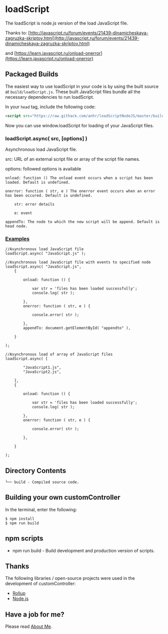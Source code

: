 ﻿# loadScript
The loadScript is node.js version of the load JavaScript file.

Thanks to: [http://javascript.ru/forum/events/21439-dinamicheskaya-zagruzka-skriptov.html](http://javascript.ru/forum/events/21439-dinamicheskaya-zagruzka-skriptov.html)

and [https://learn.javascript.ru/onload-onerror](https://learn.javascript.ru/onload-onerror)


## Packaged Builds
The easiest way to use loadScript in your code is by using the built source at `build/loadScript.js`.
These built JavaScript files bundle all the necessary dependencies to run loadScript.

In your `head` tag, include the following code:
```html
<script src="https://raw.githack.com/anhr/loadScriptNodeJS/master/build/loadScript.js"></script>
```

Now you can use window.loadScript for loading of your JavaScript files.

### loadScript.async( src, [options] )

Asynchronous load JavaScript file.

src: URL of an external script file or array of the script file names.

options: followed options is available

    onload: function () The onload event occurs when a script has been loaded. Default is undefined.

    onerror: function ( str, e ) The onerror event occurs when an error has been occured. Default is undefined.

        str: error details

        e: event

    appendTo: The node to which the new script will be append. Default is head node.

### [Examples](https://raw.githack.com/anhr/loadScriptNodeJS/master/index.html)
```
//Asynchronous load JavaScript file
loadScript.async( "JavaScript.js" );
```
```
//Asynchronous load JavaScript file with events to specified node
loadScript.async( "JavaScript.js",
	{

		onload: function () {

			var str = 'files has been loaded successfully';
			console.log( str );

		},
		onerror: function ( str, e ) {

			console.error( str );

		},
		appendTo: document.getElementById( "appendto" ),

	}
	
);
```
```
//Asynchronous load of array of JavaScript files
loadScript.async( [

		"JavaScript1.js",
		"JavaScript2.js",

	],
	{

		onload: function () {

			var str = 'files has been loaded successfully';
			console.log( str );

		},
		onerror: function ( str, e ) {

			console.error( str );

		},

	}
	
);
```

## Directory Contents

```
└── build - Compiled source code.
```

## Building your own customController

In the terminal, enter the following:

```
$ npm install
$ npm run build
```

## npm scripts

- npm run build - Build development and production version of scripts.

## Thanks
The following libraries / open-source projects were used in the development of customController:
 * [Rollup](https://rollupjs.org)
 * [Node.js](http://nodejs.org/)

 ## Have a job for me?
Please read [About Me](https://anhr.github.io/AboutMe/).
